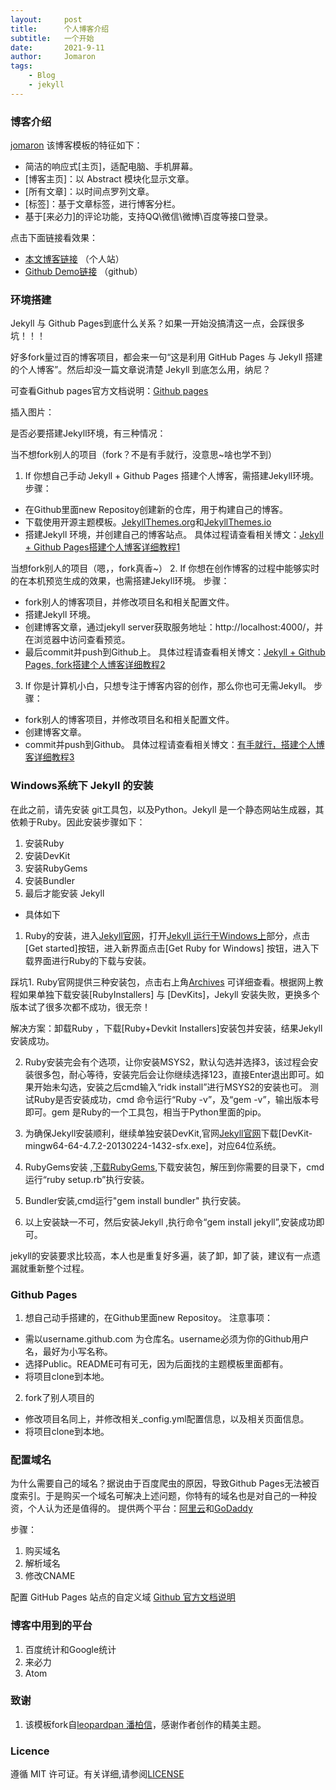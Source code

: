 ```yaml
---
layout:     post
title:      个人博客介绍
subtitle:   一个开始
date:       2021-9-11
author:     Jomaron
tags:
    - Blog
    - jekyll
---
```



### 博客介绍
[jomaron](https://jomaron.top) 该博客模板的特征如下：

 * 简洁的响应式[主页]，适配电脑、手机屏幕。
 * [博客主页]：以 Abstract 模块化显示文章。
 * [所有文章]：以时间点罗列文章。
 * [标签]：基于文章标签，进行博客分栏。
 * 基于[来必力]的评论功能，支持QQ\微信\微博\百度等接口登录。

点击下面链接看效果：

 * [本文博客链接](https://jomaron.top/) （个人站）         
 * [Github Demo链接](https://jomaron.github.io/) （github）         


### 环境搭建
Jekyll 与 Github Pages到底什么关系？如果一开始没搞清这一点，会踩很多坑！！！

好多fork量过百的博客项目，都会来一句“这是利用 GitHub Pages 与 Jekyll 搭建的个人博客”。然后却没一篇文章说清楚 Jekyll 到底怎么用，纳尼？

可查看Github pages官方文档说明：[Github pages](https://docs.github.com/cn/pages)

插入图片：

是否必要搭建Jekyll环境，有三种情况：

当不想fork别人的项目（fork？不是有手就行，没意思~啥也学不到）
1. If 你想自己手动 Jekyll + Github Pages 搭建个人博客，需搭建Jekyll环境。
步骤：
* 在Github里面new Repositoy创建新的仓库，用于构建自己的博客。
* 下载使用开源主题模板。[JekyllThemes.org](http://jekyllthemes.org/)和[JekyllThemes.io](https://jekyllthemes.io/)
* 搭建Jekyll 环境，并创建自己的博客站点。
具体过程请查看相关博文：[Jekyll + Github Pages搭建个人博客详细教程1](https://jekyllthemes.io/)

当想fork别人的项目（嗯，，fork真香~）
2. If 你想在创作博客的过程中能够实时的在本机预览生成的效果，也需搭建Jekyll环境。
步骤：
* fork别人的博客项目，并修改项目名和相关配置文件。
* 搭建Jekyll 环境。
* 创建博客文章，通过jekyll server获取服务地址：http://localhost:4000/，并在浏览器中访问查看预览。
* 最后commit并push到Github上。
具体过程请查看相关博文：[Jekyll + Github Pages, fork搭建个人博客详细教程2](https://jekyllthemes.io/)

3. If 你是计算机小白，只想专注于博客内容的创作，那么你也可无需Jekyll。
步骤：
* fork别人的博客项目，并修改项目名和相关配置文件。
* 创建博客文章。
* commit并push到Github。
具体过程请查看相关博文：[有手就行，搭建个人博客详细教程3](https://jekyllthemes.io/)


### Windows系统下 Jekyll 的安装

在此之前，请先安装 git工具包，以及Python。Jekyll 是一个静态网站生成器，其依赖于Ruby。因此安装步骤如下：
1. 安装Ruby
2. 安装DevKit
3. 安装RubyGems
4. 安装Bundler
5. 最后才能安装 Jekyll

* 具体如下
1. Ruby的安装，进入[Jekyll官网](http://jekyllcn.com/)，打开[Jekyll 运行于Windows上](http://jekyllcn.com/docs/windows/#installation)部分，点击[Get started]按钮，进入新界面点击[Get Ruby for Windows] 按钮，进入下载界面进行Ruby的下载与安装。

踩坑1. Ruby官网提供三种安装包，点击右上角[Archives](https://rubyinstaller.org/downloads/archives/) 可详细查看。根据网上教程如果单独下载安装[RubyInstallers] 与 [DevKits]，Jekyll 安装失败，更换多个版本试了很多次都不成功，很无奈！

解决方案：卸载Ruby ，下载[Ruby+Devkit Installers]安装包并安装，结果Jekyll安装成功。

2. Ruby安装完会有个选项，让你安装MSYS2，默认勾选并选择3，该过程会安装很多包，耐心等待，安装完后会让你继续选择123，直接Enter退出即可。如果开始未勾选，安装之后cmd输入“ridk install”进行MSYS2的安装也可。
测试Ruby是否安装成功，cmd 命令运行“Ruby -v”，及“gem -v”，输出版本号即可。gem 是Ruby的一个工具包，相当于Python里面的pip。

3. 为确保Jekyll安装顺利，继续单独安装DevKit,官网[Jekyll官网](https://rubyinstaller.org/downloads/archives/)下载[DevKit-mingw64-64-4.7.2-20130224-1432-sfx.exe]，对应64位系统。
4. RubyGems安装 ,[下载RubyGems](https://rubygems.org/pages/download/),下载安装包，解压到你需要的目录下，cmd运行“ruby setup.rb”执行安装。

5. Bundler安装,cmd运行"gem install bundler" 执行安装。

6. 以上安装缺一不可，然后安装Jekyll ,执行命令“gem install jekyll”,安装成功即可。

jekyll的安装要求比较高，本人也是重复好多遍，装了卸，卸了装，建议有一点遗漏就重新整个过程。


### Github Pages

1. 想自己动手搭建的，在Github里面new Repositoy。
注意事项：
 * 需以username.github.com 为仓库名。username必须为你的Github用户名，最好为小写名称。
 * 选择Public。README可有可无，因为后面找的主题模板里面都有。
 * 将项目clone到本地。
2. fork了别人项目的
 * 修改项目名同上，并修改相关_config.yml配置信息，以及相关页面信息。
 * 将项目clone到本地。


### 配置域名

为什么需要自己的域名？据说由于百度爬虫的原因，导致Github Pages无法被百度索引。于是购买一个域名可解决上述问题，你特有的域名也是对自己的一种投资，个人认为还是值得的。
提供两个平台：[阿里云](https://wanwang.aliyun.com/domain/?spm=5176.8006371.1007.dnetcndomain.q1ys4x)和[GoDaddy](https://sg.godaddy.com/zh)

步骤：
1. 购买域名
2. 解析域名
3. 修改CNAME

配置 GitHub Pages 站点的自定义域
[Github 官方文档说明](https://docs.github.com/cn/pages/configuring-a-custom-domain-for-your-github-pages-site)


### 博客中用到的平台
1. 百度统计和Google统计
2. 来必力
3. Atom

### 致谢
1. 该模板fork自[leopardpan 潘柏信](https://github.com/leopardpan)，感谢作者创作的精美主题。


### Licence

遵循 MIT 许可证。有关详细,请参阅[LICENSE](https://docs.github.com/en/repositories/managing-your-repositorys-settings-and-features/customizing-your-repository/licensing-a-repository#disclaimer)
